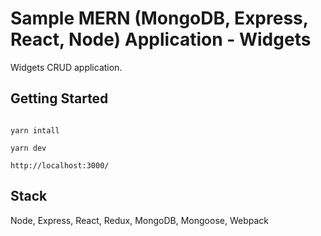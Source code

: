 # Sample MERN (MongoDB, Express, React, Node) Application - Widgets

Widgets CRUD application.

## Getting Started 

```

yarn intall

yarn dev

http://localhost:3000/

```

## Stack 

Node, Express, React, Redux, MongoDB, Mongoose, Webpack

 